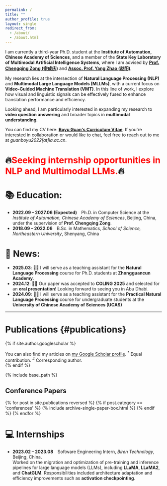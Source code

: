 ```yaml
---
permalink: /
title: ""
author_profile: true
layout: single
redirect_from: 
  - /about/
  - /about.html
---
```




<!-- ## **Boyu Guan (管博宇)** -->

I am currently a third-year Ph.D. student at the **Institute of Automation, Chinese Academy of Sciences**, and a member of the **State Key Laboratory of Multimodal Artificial Intelligence Systems**, where I am advised by [**Prof. Chengqing Zong (宗成庆)**](https://nlpr.ia.ac.cn/cip/cqzong.htm) and [**Assoc. Prof. Yang Zhao (赵阳)**](https://yzhaoiacas.netlify.app/).


My research lies at the intersection of **Natural Language Processing (NLP)** and **Multimodal Large Language Models (MLLMs)**, with a current focus on **Video-Guided Machine Translation (VMT)**. In this line of work, I explore how visual and linguistic signals can be effectively fused to enhance translation performance and efficiency.

Looking ahead, I am particularly interested in expanding my research to **video question answering** and broader topics in **multimodal understanding**.

You can find my CV here: [**Boyu Guan's Curriculum Vitae**](../../files/CV_BoyuGuan.pdf).
If you're interested in collaboration or would like to chat, feel free to reach out to me at *guanboyu2022[at]ia.ac.cn*.

# 🔥<span style="color:red; font-weight:bold;">Seeking internship opportunities in NLP and Multimodal LLMs.</span>🔥

# 📚 Education:
- **2022.09 – 2027.06 (Expected)** Ph.D. in Computer Science at the *Institute of Automation, Chinese Academy of Sciences*, Beijing, China, under the supervision of **Prof. Chengqing Zong**.
- **2018.09 – 2022.06** B.Sc. in Mathematics, *School of Science, Northeastern University*, Shenyang, China

# 📰 News:
- **2025.03**: 👨‍🏫 I will serve as a teaching assistant for the **Natural Language Processing** course for Ph.D. students at **Zhongguancun Academy**.
- **2024.12**: 🎉🎉 Our paper was accepted to **COLING 2025** and selected for an **oral presentation**! Looking forward to seeing you in Abu Dhabi.
- **2024.09**: 👨‍🏫 I will serve as a teaching assistant for the **Practical Natural Language Processing** course for undergraduate students at the **University of Chinese Academy of Sciences (UCAS)**



---

# Publications {#publications}

{% if site.author.googlescholar %}
  <div class="wordwrap">You can also find my articles on <a href="{{site.author.googlescholar}}">my Google Scholar profile</a>. <sup>*</sup> Equal contribution. <sup>#</sup> Corresponding author. </div>
{% endif %}



{% include base_path %}

## Conference Papers

{% for post in site.publications reversed %}
  {% if post.category == 'conferences' %}
    {% include archive-single-paper-box.html %}
  {% endif %}
{% endfor %}

<!-- ## Journal Articles

{% for post in site.publications reversed %}
  {% if post.category == 'manuscripts' %}
    {% include archive-single-paper-box.html %}
  {% endif %}
{% endfor %} -->



# 💻 Internships
- **2023.02 – 2023.08** Software Engineering Intern, *Biren Technology*, Beijing, China.  
 Worked on the migration and optimization of pre-training and inference pipelines for large language models (LLMs), including **LLaMA**, **LLaMA2**, and **ChatGLM**. Responsibilities included architecture adaptation and efficiency improvements such as **activation checkpointing**.

